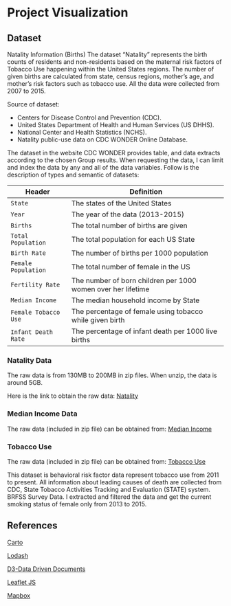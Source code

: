 # Project Visualization

## Dataset

Natality Information (Births)
The dataset “Natality” represents the birth counts of residents and non-residents based on the maternal risk factors of Tobacco Use happening within the United States regions. The number of given births are calculated from state, census regions, mother’s age, and mother’s risk factors such as tobacco use. All the data were collected from 2007 to 2015.

Source of dataset:
- Centers for Disease Control and Prevention (CDC).
- United States Department of Health and Human Services (US DHHS).
- National Center and Health Statistics (NCHS).
- Natality public-use data on CDC WONDER Online Database.

The dataset in the website CDC WONDER provides table, and data extracts according to the chosen Group results. When requesting the data, I can limit and index the data by any and all of the data variables. Follow is the description of types and semantic of datasets:

Header | Definition
---|---------
`State` | The states of the United States
`Year` | The year of the data (2013-2015)
`Births` | The total number of births are given
`Total Population` | The total population for each US State
`Birth Rate` | The number of births per 1000 population
`Female Population` | The total number of female in the US
`Fertility Rate` | The number of born children per 1000 women over her lifetime
`Median Income` | The median household income by State
`Female Tobacco Use` | The percentage of female using tobacco while given birth
`Infant Death Rate` | The percentage of infant death per 1000 live births

### Natality Data
The raw data is from 130MB to 200MB in zip files. When unzip, the data is around 5GB.

Here is the link to obtain the raw data:
[Natality](https://www.cdc.gov/nchs/data_access/VitalStatsOnline.htm#Births%EF%BB%BF%EF%BB%BF%EF%BB%BF%EF%BB%BF%EF%BB%BF%EF%BB%BF%EF%BB%BF)

### Median Income Data
The raw data (included in zip file) can be obtained from:
[Median Income](https://www.census.gov/data/tables/time-series/demo/income-poverty/historical-income-households.html)

### Tobacco Use
The raw data (included in zip file) can be obtained from:
[Tobacco Use](https://www.healthdata.gov/dataset/behavioral-risk-factor-data-tobacco-use-2011-present)

This dataset is behavioral risk factor data represent tobacco use from 2011 to present. All information about leading causes of death are collected from CDC, State Tobacco Activities Tracking and Evaluation (STATE) system. BRFSS Survey Data. I extracted and filtered the data and get the current smoking status of female only from 2013 to 2015.

## References

[Carto](https://carto.com)

[Lodash](https://lodash.com)

[D3-Data Driven Documents](https://d3js.org)

[Leaflet JS](http://leafletjs.com)

[Mapbox](https://www.mapbox.com)
